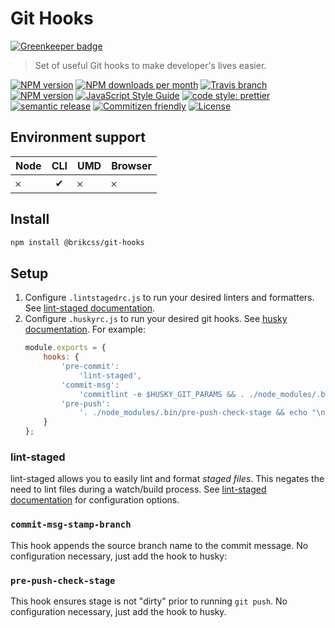 # Git Hooks

[![Greenkeeper badge](https://badges.greenkeeper.io/brikcss/git-hooks.svg)](https://greenkeeper.io/)

> Set of useful Git hooks to make developer's lives easier.

<!-- Shields. -->
<p>
    <!-- NPM version. -->
    <a href="https://www.npmjs.com/package/@brikcss/git-hooks"><img alt="NPM version" src="https://img.shields.io/npm/v/@brikcss/git-hooks.svg?style=flat-square"></a>
    <!-- NPM downloads/month. -->
    <a href="https://www.npmjs.com/package/@brikcss/git-hooks"><img alt="NPM downloads per month" src="https://img.shields.io/npm/dm/@brikcss/git-hooks.svg?style=flat-square"></a>
    <!-- Travis branch. -->
    <a href="https://github.com/brikcss/git-hooks/tree/master"><img alt="Travis branch" src="https://img.shields.io/travis/rust-lang/rust/master.svg?style=flat-square&label=master"></a>
    <!-- Codacy. -->
    <a href="https://www.codacy.com/app/thezimmee/git-hooks"><img alt="NPM version" src="https://img.shields.io/codacy/grade/93e2defdeec749f9bc3fa94100a023e5/master.svg?style=flat-square"></a>
     <!-- Standard JS code style. -->
    <a href="https://standardjs.com"><img alt="JavaScript Style Guide" src="https://img.shields.io/badge/code_style-standard-brightgreen.svg?style=flat-square"></a>
    <!-- Prettier code style. -->
    <a href="https://prettier.io/"><img alt="code style: prettier" src="https://img.shields.io/badge/code_style-prettier-ff69b4.svg?style=flat-square"></a>
    <!-- Semantic release. -->
    <a href="https://github.com/semantic-release/semantic-release"><img alt="semantic release" src="https://img.shields.io/badge/%20%20%F0%9F%93%A6%F0%9F%9A%80-semantic--release-e10079.svg?style=flat-square"></a>
    <!-- Commitizen friendly. -->
    <a href="http://commitizen.github.io/cz-cli/"><img alt="Commitizen friendly" src="https://img.shields.io/badge/commitizen-friendly-brightgreen.svg?style=flat-square"></a>
    <!-- MIT License. -->
    <a href="https://choosealicense.com/licenses/mit/"><img alt="License" src="https://img.shields.io/npm/l/express.svg?style=flat-square"></a>
</p>

## Environment support

| Node | CLI | UMD | Browser |
| :--- | :-: | :-- | :------ |
| 𐄂    |  ✔  | 𐄂   | 𐄂       |

## Install

```sh
npm install @brikcss/git-hooks
```

## Setup

1.  Configure `.lintstagedrc.js` to run your desired linters and formatters. See [lint-staged documentation](https://www.npmjs.com/package/lint-staged).
2.  Configure `.huskyrc.js` to run your desired git hooks. See [husky documentation](https://github.com/typicode/husky). For example:
    ```js
    module.exports = {
    	hooks: {
    		'pre-commit':
    			'lint-staged',
    		'commit-msg':
    			'commitlint -e $HUSKY_GIT_PARAMS && . ./node_modules/.bin/commit-msg-stamp-branch $HUSKY_GIT_PARAMS',
    		'pre-push':
    			'. ./node_modules/.bin/pre-push-check-stage && echo "\n[ok] Pushing code..."'
    	}
    };
    ```

### lint-staged

lint-staged allows you to easily lint and format _staged files_. This negates the need to lint files during a watch/build process. See [lint-staged documentation](https://www.npmjs.com/package/lint-staged) for configuration options.

### `commit-msg-stamp-branch`

This hook appends the source branch name to the commit message. No configuration necessary, just add the hook to husky:

### `pre-push-check-stage`

This hook ensures stage is not "dirty" prior to running `git push`. No configuration necessary, just add the hook to husky.
